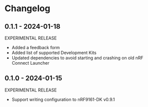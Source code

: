 # Changelog

## 0.1.1 - 2024-01-18

EXPERIMENTAL RELEASE

-   Added a feedback form
-   Added list of supported Development Kits
-   Updated dependencies to avoid starting and crashing on old nRF Connect
    Launcher

## 0.1.0 - 2024-01-15

EXPERIMENTAL RELEASE

-   Support writing configuration to nRF9161-DK v0.9.1
